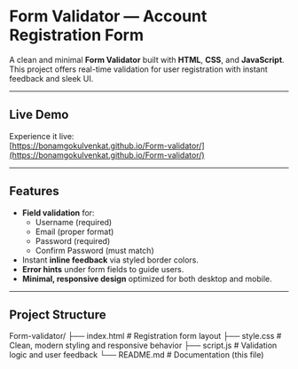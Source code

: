 #  Form Validator — Account Registration Form

A clean and minimal **Form Validator** built with **HTML**, **CSS**, and **JavaScript**. This project offers real-time validation for user registration with instant feedback and sleek UI.

---

##  Live Demo
Experience it live:  
[https://bonamgokulvenkat.github.io/Form-validator/](https://bonamgokulvenkat.github.io/Form-validator/)

---

##  Features
- **Field validation** for:
  - Username (required)
  - Email (proper format)
  - Password (required)
  - Confirm Password (must match)
- Instant **inline feedback** via styled border colors.
- **Error hints** under form fields to guide users.
- **Minimal, responsive design** optimized for both desktop and mobile.

---

##  Project Structure
Form-validator/
├── index.html # Registration form layout
├── style.css # Clean, modern styling and responsive behavior
├── script.js # Validation logic and user feedback
└── README.md # Documentation (this file)
